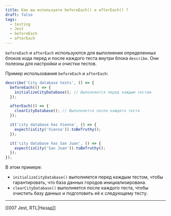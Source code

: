 ```yaml
---
title: Как вы используете beforeEach() и afterEach() ?
draft: false
tags:
  - testing
  - Jest
  - beforeEach
  - afterEach
---
```

`beforeEach` и `afterEach` используются для выполнения определенных блоков кода перед и после каждого теста внутри блока `describe`. Они полезны для настройки и очистки тестов.

Пример использования `beforeEach` и `afterEach`:

```javascript
describe('City database tests', () => {
  beforeEach(() => {
    initializeCityDatabase(); // Выполняется перед каждым тестом
  });

  afterEach(() => {
    clearCityDatabase(); // Выполняется после каждого теста
  });

  it('city database has Vienna', () => {
    expect(isCity('Vienna')).toBeTruthy();
  });

  it('city database has San Juan', () => {
    expect(isCity('San Juan')).toBeTruthy();
  });
});
```

В этом примере:
- `initializeCityDatabase()` выполняется перед каждым тестом, чтобы гарантировать, что база данных городов инициализирована.
- `clearCityDatabase()` выполняется после каждого теста, чтобы очистить базу данных и подготовить её к следующему тесту.

____

[[007 Jest, RTL|Назад]]